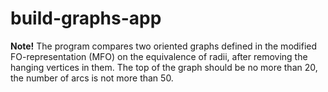 # build-graphs-app
<b>Note!</b> The program compares two oriented graphs defined in the modified FO-representation (MFO) on the equivalence of radii, after removing the hanging vertices in them. The top of the graph should be no more than 20, the number of arcs is not more than 50.